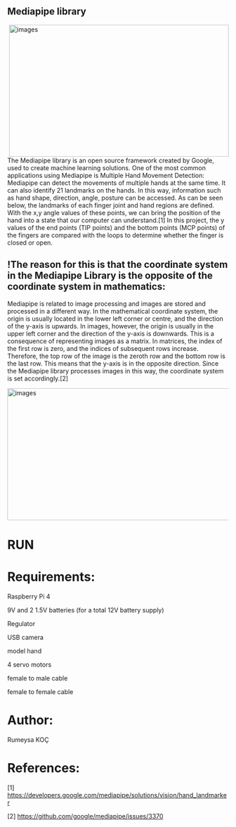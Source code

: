 ## Mediapipe library

<img src="https://github.com/rumeysakocc/Prototype-Hand-Project-with-Rasperry-Pi-and-MediaPipe-Library/assets/115664157/db130cba-26e3-4be9-8a77-0bdae3513a6c" alt="images" align="right" width="500" height="300">
The Mediapipe library is an open source framework created by Google, used to create machine learning solutions.
One of the most common applications using Mediapipe is Multiple Hand Movement Detection:
Mediapipe can detect the movements of multiple hands at the same time. 
It can also identify 21 landmarks on the hands. In this way, information such as hand shape, direction, angle, posture can be accessed.
As can be seen below, the landmarks of each finger joint and hand regions are defined. 
With the x,y angle values of these points, we can bring the position of the hand into a state that our computer can understand.[1]
In this project, the y values of the end points (TIP points) and the bottom points (MCP points) of the fingers are compared with the loops to determine whether the finger is closed or open. 

## !The reason for this is that the coordinate system in the Mediapipe Library is the opposite of the coordinate system in mathematics:
Mediapipe is related to image processing and images are stored and processed in a different way. In the mathematical coordinate system, the origin is usually located in the lower left corner or centre, and the direction of the y-axis is upwards. In images, however, the origin is usually in the upper left corner and the direction of the y-axis is downwards. This is a consequence of representing images as a matrix. In matrices, the index of the first row is zero, and the indices of subsequent rows increase. Therefore, the top row of the image is the zeroth row and the bottom row is the last row. This means that the y-axis is in the opposite direction. Since the Mediapipe library processes images in this way, the coordinate system is set accordingly.[2]

<img src="https://github.com/rumeysakocc/Prototype-Hand-Project-with-Rasperry-Pi-and-MediaPipe-Library/assets/115664157/420a6af5-36b5-40df-b30a-879be7d9e2cb" alt="images" width="1100" height="300">

# RUN



# Requirements:

Raspberry Pi 4 

9V and 2 1.5V batteries (for a total 12V battery supply)

Regulator

USB camera

model hand

4 servo motors

female to male cable 

female to female cable

# Author:
Rumeysa KOÇ

# References:
[1] https://developers.google.com/mediapipe/solutions/vision/hand_landmarker

[2] https://github.com/google/mediapipe/issues/3370

